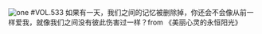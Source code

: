 ![one](http://image.wufazhuce.com/Fqc1nP9S61cLnW6YZhOjxjUR-61U)
#VOL.533
如果有一天，我们之间的记忆被删除掉，你还会不会像从前一样爱我，就像我们之间没有彼此伤害过一样？from 《美丽心灵的永恒阳光》